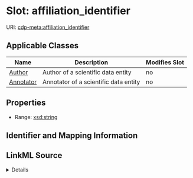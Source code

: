 # Slot: affiliation_identifier

URI: [cdp-meta:affiliation_identifier](metadataaffiliation_identifier)



<!-- no inheritance hierarchy -->




## Applicable Classes

| Name | Description | Modifies Slot |
| --- | --- | --- |
[Author](Author.md) | Author of a scientific data entity |  no  |
[Annotator](Annotator.md) | Annotator of a scientific data entity |  no  |







## Properties

* Range: [xsd:string](http://www.w3.org/2001/XMLSchema#string)





## Identifier and Mapping Information








## LinkML Source

<details>
```yaml
name: affiliation_identifier
alias: affiliation_identifier
domain_of:
- Author
- Annotator
range: string

```
</details>
